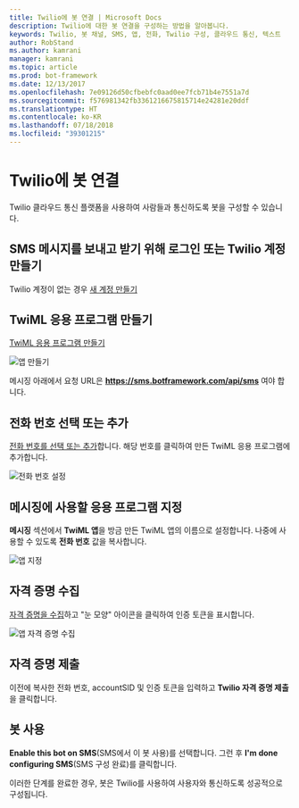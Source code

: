 ```yaml
---
title: Twilio에 봇 연결 | Microsoft Docs
description: Twilio에 대한 봇 연결을 구성하는 방법을 알아봅니다.
keywords: Twilio, 봇 채널, SMS, 앱, 전화, Twilio 구성, 클라우드 통신, 텍스트
author: RobStand
ms.author: kamrani
manager: kamrani
ms.topic: article
ms.prod: bot-framework
ms.date: 12/13/2017
ms.openlocfilehash: 7e09126d50cfbebfc0aad0ee7fcb71b4e7551a7d
ms.sourcegitcommit: f576981342fb3361216675815714e24281e20ddf
ms.translationtype: HT
ms.contentlocale: ko-KR
ms.lasthandoff: 07/18/2018
ms.locfileid: "39301215"
---
```

# <a name="connect-a-bot-to-twilio"></a>Twilio에 봇 연결

Twilio 클라우드 통신 플랫폼을 사용하여 사람들과 통신하도록 봇을 구성할 수 있습니다.

## <a name="log-in-to-or-create-a-twilio-account-for-sending-and-receiving-sms-messages"></a>SMS 메시지를 보내고 받기 위해 로그인 또는 Twilio 계정 만들기

Twilio 계정이 없는 경우 <a href="https://www.twilio.com/try-twilio" target="_blank">새 계정 만들기</a>

## <a name="create-a-twiml-application"></a>TwiML 응용 프로그램 만들기

<a href="https://www.twilio.com/user/account/messaging/dev-tools/twiml-apps/add" target="_blank">TwiML 응용 프로그램 만들기</a>

![앱 만들기](~/media/channels/twi-StepTwiml.png)

 메시징 아래에서 요청 URL은 **https://sms.botframework.com/api/sms** 여야 합니다.

## <a name="select-or-add-a-phone-number"></a>전화 번호 선택 또는 추가

<a href="https://www.twilio.com/user/account/phone-numbers/incoming" target="_blank">전화 번호를 선택 또는 추가</a>합니다. 해당 번호를 클릭하여 만든 TwiML 응용 프로그램에 추가합니다.

![전화 번호 설정](~/media/channels/twi-StepPhone.png)

## <a name="specify-application-to-use-for-messaging"></a>메시징에 사용할 응용 프로그램 지정
**메시징** 섹션에서 **TwiML 앱**을 방금 만든 TwiML 앱의 이름으로 설정합니다.
나중에 사용할 수 있도록 **전화 번호** 값을 복사합니다.

![앱 지정](~/media/channels/twi-StepPhone2.png)

## <a name="gather-credentials"></a>자격 증명 수집

<a href="https://www.twilio.com/user/account/settings" target="_blank">자격 증명을 수집</a>하고 "눈 모양" 아이콘을 클릭하여 인증 토큰을 표시합니다.

![앱 자격 증명 수집](~/media/channels/twi-StepAuth.png)

## <a name="submit-credentials"></a>자격 증명 제출

이전에 복사한 전화 번호, accountSID 및 인증 토큰을 입력하고 **Twilio 자격 증명 제출**을 클릭합니다.

## <a name="enable-the-bot"></a>봇 사용
**Enable this bot on SMS**(SMS에서 이 봇 사용)를 선택합니다. 그런 후 **I'm done configuring SMS**(SMS 구성 완료)를 클릭합니다.

이러한 단계를 완료한 경우, 봇은 Twilio를 사용하여 사용자와 통신하도록 성공적으로 구성됩니다.


